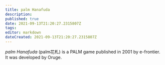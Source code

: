 ```yaml
---
title: palm Hanafuda
description: 
published: true
date: 2021-09-13T21:20:27.2315807Z 
tags: 
editor: markdown
dateCreated: 2021-09-13T21:20:27.2315807Z
---
```

_palm Hanafuda_ (<span lang='ja'>palm花札</span>) is a PALM game published in 2001 by e-frontier.
It was developed by Oruge.
